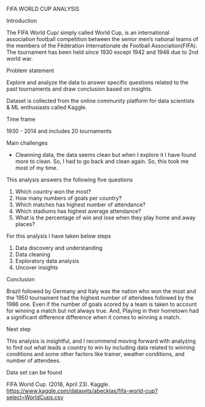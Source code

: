 FIFA WORLD CUP ANALYSIS

Introduction

The FIFA World Cup/ simply called World Cup, is an international association football competition between the senior men’s national teams of the members of the Fédération Internationale de Football Association(FIFA). The tournament has been held since 1930 except 1942 and 1946 due to 2nd world war.

Problem statement 

Explore and analyze the data to answer specific questions related to the past tournaments and draw conclusion based on insights.

Dataset is collected from the online community platform for data scientists & ML enthusiasts called Kaggle. 

Time frame 

1930 - 2014 and includes 20 tournaments



Main challenges

- Cleanning data, the data seems clean but when I explore it I have found more to clean. So, I had to go back and clean again. So, this took me most of my time.

This analysis answers the following five questions

1. Which country won the most?
2. How many numbers of goals per country?
3. Which matches has highest number of attendance?
4. Which stadiums has highest average attendance?
5. What is the percentage of win and lose when they play home and away places?

For this analysis I have taken below steps

1. Data discovery and understanding
2. Data cleaning
3. Exploratory data analysis 
4. Uncover insights 

Conclusion

Brazil followed by Germany and Italy was the nation who won the most and the 1950 tournament had the highest number of attendees followed by the 1986 one. 
Even if the number of goals scored by a team is taken to account for winning a match but not always true. And, Playing in their hometown had a significant difference difference when it comes to winning a match.

Next step 

This analysis is insightful, and I recommend moving forward with analyzing to find out what leads a country to win by including data related to winning conditions and some other factors like trainer, weather conditions, and number of attendees.    

Data set can be found 

FIFA World Cup. (2018, April 23). Kaggle. https://www.kaggle.com/datasets/abecklas/fifa-world-cup?select=WorldCups.csv

